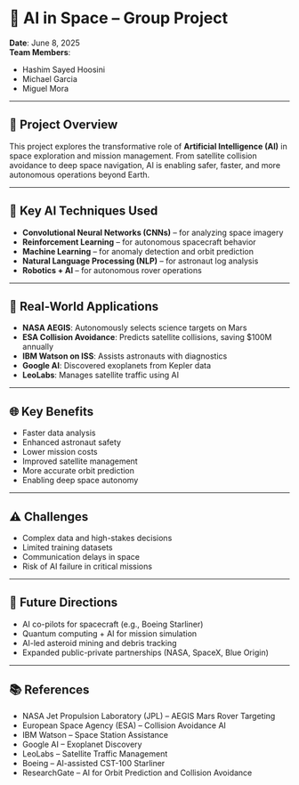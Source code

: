# 🌌 AI in Space – Group Project

**Date**: June 8, 2025  
**Team Members**:  
- Hashim Sayed Hoosini  
- Michael Garcia  
- Miguel Mora  

---

## 📘 Project Overview

This project explores the transformative role of **Artificial Intelligence (AI)** in space exploration and mission management. From satellite collision avoidance to deep space navigation, AI is enabling safer, faster, and more autonomous operations beyond Earth.

---

## 🧠 Key AI Techniques Used

- **Convolutional Neural Networks (CNNs)** – for analyzing space imagery  
- **Reinforcement Learning** – for autonomous spacecraft behavior  
- **Machine Learning** – for anomaly detection and orbit prediction  
- **Natural Language Processing (NLP)** – for astronaut log analysis  
- **Robotics + AI** – for autonomous rover operations  

---

## 🚀 Real-World Applications

- **NASA AEGIS**: Autonomously selects science targets on Mars  
- **ESA Collision Avoidance**: Predicts satellite collisions, saving $100M annually  
- **IBM Watson on ISS**: Assists astronauts with diagnostics  
- **Google AI**: Discovered exoplanets from Kepler data  
- **LeoLabs**: Manages satellite traffic using AI  

---

## 🌐 Key Benefits

- Faster data analysis  
- Enhanced astronaut safety  
- Lower mission costs  
- Improved satellite management  
- More accurate orbit prediction  
- Enabling deep space autonomy  

---

## ⚠️ Challenges

- Complex data and high-stakes decisions  
- Limited training datasets  
- Communication delays in space  
- Risk of AI failure in critical missions  

---

## 🔮 Future Directions

- AI co-pilots for spacecraft (e.g., Boeing Starliner)  
- Quantum computing + AI for mission simulation  
- AI-led asteroid mining and debris tracking  
- Expanded public-private partnerships (NASA, SpaceX, Blue Origin)  

---

## 📚 References

- NASA Jet Propulsion Laboratory (JPL) – AEGIS Mars Rover Targeting  
- European Space Agency (ESA) – Collision Avoidance AI  
- IBM Watson – Space Station Assistance  
- Google AI – Exoplanet Discovery  
- LeoLabs – Satellite Traffic Management  
- Boeing – AI-assisted CST-100 Starliner  
- ResearchGate – AI for Orbit Prediction and Collision Avoidance  
